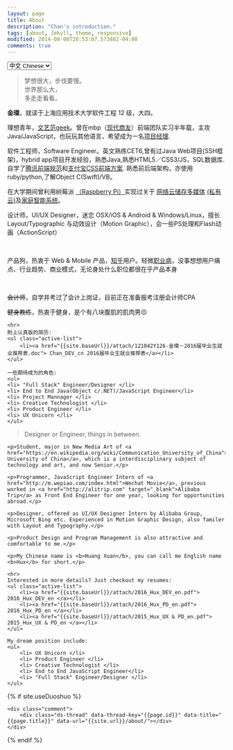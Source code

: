 ```yaml
---
layout: page
title: About
description: "Chan's introduction."
tags: [about, Jekyll, theme, responsive]
modified: 2014-08-08T20:53:07.573882-04:00
comments: true
---
```


<div class="main">
 <!--Language Selector -->
<select onchange= "onLanChange(this.options[this.options.selectedIndex].value)">
    <option value="0" selected> 中文 Chinese </option>
    <option value="1"> 英语 English </option>
</select>

<!-- Chinese Version -->
<div class="zh">
    <blockquote>
        梦想很大，步伐要慢。<br />
        世界那么大，<br />
        多走走看看。
    </blockquote>

<p><b>金璨</b>，就读于上海应用技术大学软件工程 12 级，大四。</p>

<p>理想青年，<a href="https://jincan39.github.io/">文艺范geek</a>。曾在mbp（<a href="http://www.mbpsoft.com/" target="_blank">现代商友</a>）前端团队实习半年载，主攻 Java/JavaScript，也玩玩其他语言，希望成为一名<a href="http://www.zhihu.com/question/19677325">项目经理</a>.</p>
    
<p>软件工程师，Software Engineer。英文熟练CET6,曾有过Java Web项目(SSH框架)，hybrid app项目开发经验，熟悉Java,熟悉HTML5／CSS3/JS，SQL数据库.自学了<a href="https://github.com/jincan39/Mars">腾讯前端规范</a>和<a href="https://github.com/jincan39/Alice">支付宝CSS前端方案</a>. 熟悉前后端架构，亦使用ruby/python,了解Object C(Swift)/VB。</p>
<p>
在大学期间曾利用树莓派
<a href="https://www.raspberrypi.org">（Raspberry Pi）</a>实现过关于
<a href="http://www.cnblogs.com/xiaowuyi/p/4051238.html">网络云储存多媒体</a>
<a href="http://techcrunch.cn/2014/06/06/sherlybox-creates-a-network-storage-system-on-your-desk/">(私有云)</a>及<a href="http://www.verious.com/tutorial/bringing-star-trek-to-life-lcars-home-automation-with-arduino-and-raspberry-pi-piday-raspberrypi-raspberry-pi/">家庭智能系统</a>。
</p>

<p>设计师，UI/UX Designer，迷恋 OSX/iOS & Android & Windows/Linux，擅长 Layout/Typographic 与动效设计（Motion Graphic），会一些PS处理和Flash动画（ActionScript） </p><br />

<p>产品狗，热衷于 Web & Mobile 产品，<a href="http://www.zhihu.com/people/jincan39">知乎</a>用户。轻微<a href="/tags/#职业病">职业病</a>，没事想想用户痛点、行业趋势、商业模式，无论身处什么职位都很在乎产品本身</p><br />

<p><del>会计师</del>，自学并考过了会计上岗证，目前正在准备报考注册会计师CPA</p>
<p><del>健身教练</del>，热衷于健身，是个有八块腹肌的肌肉男😣</p>

    <hr>
    附上认真版的简历:
    <ul class="active-list">
        <li><a href="{{site.baseUrl}}/attach/121042Y126-金璨－2016届毕业生就业推荐表.doc"> Chan_DEV_cn 2016届毕业生就业推荐表</a></li>
    </ul>

    一些期待成为的角色:
    <ul>
    <li> "Full Stack" Engineer/Designer </li>
    <li> End to End Java(Object c/.NET)/JavaScript Engineer</li>
    <li> Project Mannager </li>
    <li> Creative Technologist </li>
    <li> Product Engineer </li>
    <li> UX Unicorn </li>
    </ul>
</div>
<!--zh div end-->

<!-- English Version -->
<div class="en">
    <blockquote>
        Designer or Engineer, things in between.
    </blockquote>

    <p>Student, major in New Media Art of <a href="https://en.wikipedia.org/wiki/Communication_University_of_China">Communication University of China</a>, which is a interdisciplinary subject of technology and art, and now Senior.</p>

    <p>Programmer, JavaScript Engineer Intern of <a href="http://m.wepiao.com/index.html">Wechat Movie</a>, previous worked in <a href="http://alitrip.com" target="_blank">Alibaba Trip</a> as Front End Engineer for one year, looking for opportunities abroad.</p>

    <p>Designer, offered as UI/UX Designer Intern by Alibaba Group, Microsoft Bing etc. Experienced in Motion Graphic Design, also familer with Layout and Typography.</p>

    <p>Product Design and Program Management is also attractive and comfortable to me.</p>

    <p>My Chinese name is <b>Huang Xuan</b>, you can call me English name <b>Hux</b> for short.</p>

    <hr>
    Interested in more details? Just checkout my resumes:
    <ul class="active-list">
        <li><a href="{{site.baseUrl}}/attach/2016_Hux_DEV_en.pdf"> 2016_Hux_DEV_en </a></li>
        <li><a href="{{site.baseUrl}}/attach/2016_Hux_PD_en.pdf"> 2016_Hux_PD_en </a></li>
        <li><a href="{{site.baseUrl}}/attach/2015_Hux_UX & PD_en.pdf"> 2015_Hux_UX & PD_en </a></li>
    </ul>

    My dream position include:
    <ul>
        <li> UX Unicorn </li>
        <li> Product Engineer </li>
        <li> Creative Technologist </li>
        <li> End to End JavaScript Engineer</li>
        <li> "Full Stack" Engineer/Designer </li>
    </ul>
</div>
<!--en div end-->


<!-- Handle Language Change -->
<script type="text/javascript">
    var $zh = document.querySelector(".zh");
    var $en = document.querySelector(".en");
    function onLanChange(index){
        if(index == 0){
            $zh.style.display = "block";
            $en.style.display = "none";
        }else{
            $en.style.display = "block";
            $zh.style.display = "none";
        }
    }
    onLanChange(0);
</script>

</div>
<!--main div end-->

{% if site.useDuoshuo %}
<!-- 多说评论框 start -->
    <div class="comment">
        <div class="ds-thread" data-thread-key="{{page.id}}" data-title="{{page.title}}" data-url="{{site.url}}/about/"></div>
    </div>
<!-- 多说评论框 end -->

<!-- 多说公共JS代码 start (一个网页只需插入一次) -->
<script type="text/javascript">
var duoshuoQuery = {short_name:"jincan39"};
    (function() {
        var ds = document.createElement('script');
        ds.type = 'text/javascript';ds.async = true;
        ds.src = (document.location.protocol == 'https:' ? 'https:' : 'http:') + '//static.duoshuo.com/embed.js';
        ds.charset = 'UTF-8';
        (document.getElementsByTagName('head')[0]
         || document.getElementsByTagName('body')[0]).appendChild(ds);
    })();
</script>
<!-- 多说公共JS代码 end -->
{% endif %}
